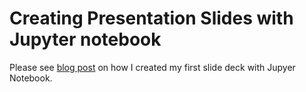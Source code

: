 # Creating Presentation Slides with Jupyter notebook

Please see [blog post](http://echorand.me/presentation-slides-with-jupyter-notebook.html#.V19WnWJ96V4) on how I created my first slide deck with Jupyer Notebook.
